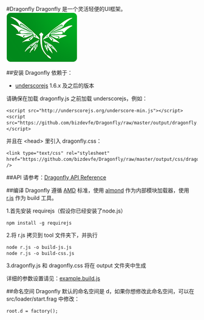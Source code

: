 #Dragonfly
Dragonfly 是一个灵活轻便的UI框架。
<img src="demo/img/logo.png" />

##安装
Dragonfly 依赖于：

* [underscorejs](http://underscorejs.org/) 1.6.x 及之后的版本

请确保在加载 dragonfly.js 之前加载 underscorejs，例如：

    <script src="http://underscorejs.org/underscore-min.js"></script>
    <script src="https://github.com/bizdevfe/Dragonfly/raw/master/output/dragonfly.js"></script>

并且在 &lt;head&gt; 里引入 dragonfly.css：

    <link type="text/css" rel="stylesheet" href="https://github.com/bizdevfe/Dragonfly/raw/master/output/css/dragonfly.css" />

##API
请参考：[Dragonfly API Reference](http://bizdevfe.github.io/api/dragonfly)

##编译
Dragonfly 遵循 [AMD](https://github.com/amdjs/amdjs-api/blob/master/AMD.md) 标准，使用 [almond](https://github.com/jrburke/almond) 作为内部模块加载器，使用 [r.js](https://github.com/jrburke/r.js) 作为 build 工具。

1.首先安装 requirejs（假设你已经安装了node.js）

    npm install -g requirejs

2.将 r.js 拷贝到 tool 文件夹下，并执行

    node r.js -o build-js.js
    node r.js -o build-css.js

3.dragonfly.js 和 dragonfly.css 将在 output 文件夹中生成

详细的参数设置请见：[example.build.js](https://github.com/jrburke/r.js/blob/master/build/example.build.js)

##命名空间
Dragonfly 默认的命名空间是 d，如果你想修改此命名空间，可以在 src/loader/start.frag 中修改：

    root.d = factory();